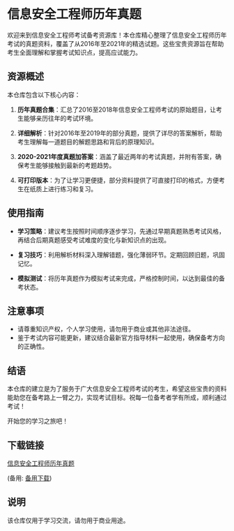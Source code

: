 # 信息安全工程师历年真题

欢迎来到信息安全工程师考试备考资源库！本仓库精心整理了信息安全工程师历年考试的真题资料，覆盖了从2016年至2021年的精选试题。这些宝贵资源旨在帮助考生全面理解和掌握考试知识点，提高应试能力。

## 资源概述

本仓库包含以下核心内容：

1. **历年真题合集**：汇总了2016至2018年信息安全工程师考试的原始题目，让考生能够亲历往年的考试环境。
   
2. **详细解析**：针对2016年至2019年的部分真题，提供了详尽的答案解析，帮助考生理解每一道题目的解题思路和背后的原理知识。

3. **2020-2021年度真题加答案**：涵盖了最近两年的考试真题，并附有答案，确保考生能够接触到最新的考题趋势。

4. **可打印版本**：为了让学习更便捷，部分资料提供了可直接打印的格式，方便考生在纸质上进行练习和复习。

## 使用指南

- **学习策略**：建议考生按照时间顺序逐步学习，先通过早期真题熟悉考试风格，再结合后期真题感受考试难度的变化与新知识点的出现。
  
- **复习技巧**：利用解析材料深入理解错题，强化薄弱环节。定期回顾旧题，巩固记忆。

- **模拟测试**：将历年真题作为模拟考试来完成，严格控制时间，以达到最佳的备考状态。

## 注意事项

- 请尊重知识产权，个人学习使用，请勿用于商业或其他非法途径。
- 鉴于考试内容可能更新，建议结合最新官方指导材料一起使用，确保备考方向的正确性。

## 结语

本仓库的建立是为了服务于广大信息安全工程师考试的考生，希望这些宝贵的资料能助您在备考路上一臂之力，实现考试目标。祝每一位备考者学有所成，顺利通过考试！

开始您的学习之旅吧！

## 下载链接
[信息安全工程师历年真题](https://pan.quark.cn/s/cca1a6d0eb79) 

(备用: [备用下载](https://pan.baidu.com/s/1BPQlSndcAEmjXUeY9hTwSA?pwd=1234))

## 说明

该仓库仅用于学习交流，请勿用于商业用途。
